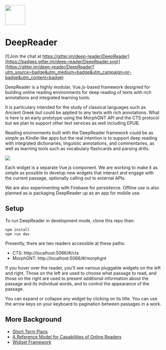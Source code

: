 <img src="https://raw.githubusercontent.com/deep-reader/DeepReader/master/static/deep-reader-512.png" height=64 width=64> 

# DeepReader

[![Join the chat at https://gitter.im/deep-reader/DeepReader](https://badges.gitter.im/deep-reader/DeepReader.svg)](https://gitter.im/deep-reader/DeepReader?utm_source=badge&utm_medium=badge&utm_campaign=pr-badge&utm_content=badge)

DeepReader is a highly modular, Vue.js-based framework designed for building online reading environments for deep reading of texts with rich annotations and integrated learning tools.

It is particulary intended for the study of classical languages such as Ancient Greek but could be applied to any texts with rich annotations. What is here is an early prototype using the MorphGNT API and the CTS protocol but we plan to support other text services as well including EPUB.

Reading environments built with the DeepReader framework could be as simple as Kindle-like apps but the real intention is to support deep reading with integrated dictionaries, linguistic annotations, and commentaries, as well as learning tools such as vocabulary flashcards and parsing drills.

![](https://files.gitter.im/deep-reader/DeepReader/4IrU/deepreader-intro.001.png)

Each widget is a separate Vue.js component. We are working to make it as simple as possible to develop new widgets that interact and engage with the current passage, optionally calling out to external APIs.

We are also experimenting with Firebase for persistence. Offline use is also planned as is packaging DeepReader up as an app for mobile use.

## Setup

To run DeepReader in development mode, clone this repo then:

    npm install
    npm run dev

Presently, there are two readers accessible at these paths:

* CTS: http://localhost:5066/#/cts
* MorphGNT: http://localhost:5066/#/morphgnt

If you hover over the reader, you'll see various pluggable widgets on the left and right. Those on the left are used to choose what passage to read, and those on the right are used to present additional information about the passage and its individual words, and to control the appearance of the passage.

You can expand or collapse any widget by clicking on its title. You can use the arrow keys on your keyboard to pagination between passages in a work.

## More Background

* [Short Term Plans](https://github.com/deep-reader/DeepReader/wiki/Short-Term-Plans)
* [A Reference Model for Capabilities of Online Readers](https://github.com/deep-reader/DeepReader/wiki/A-Reference-Model-for-Capabilities-of-Online-Readers)
* [Widget Framework](https://github.com/deep-reader/DeepReader/wiki/Widget-Framework)
